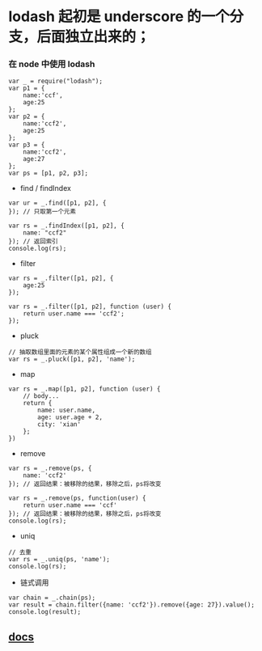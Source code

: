 # lodash 起初是 underscore 的一个分支，后面独立出来的；

### 在 node 中使用 lodash

```
var _ = require("lodash");
var p1 = {
	name:'ccf',
	age:25
};
var p2 = {
	name:'ccf2',
	age:25
};
var p3 = {
	name:'ccf2',
	age:27
};
var ps = [p1, p2, p3];
```

- find / findIndex

```
var ur = _.find([p1, p2], {
}); // 只取第一个元素

var rs = _.findIndex([p1, p2], {
	name: "ccf2"
}); // 返回索引
console.log(rs);
```

- filter

```
var rs = _.filter([p1, p2], {
	age:25
});

var rs = _.filter([p1, p2], function (user) {
	return user.name === 'ccf2';
});
```

- pluck

```
// 抽取数组里面的元素的某个属性组成一个新的数组
var rs = _.pluck([p1, p2], 'name');
```

- map

```
var rs = _.map([p1, p2], function (user) {
	// body...
	return {
		name: user.name,
		age: user.age + 2,
		city: 'xian'
	};
})
```

- remove

```
var rs = _.remove(ps, {
	name: 'ccf2'
}); // 返回结果：被移除的结果，移除之后，ps将改变

var rs = _.remove(ps, function(user) {
	return user.name === 'ccf'
}); // 返回结果：被移除的结果，移除之后，ps将改变
console.log(rs);
```

- uniq

```
// 去重
var rs = _.uniq(ps, 'name');
console.log(rs);
```

- 链式调用

```
var chain = _.chain(ps);
var result = chain.filter({name: 'ccf2'}).remove({age: 27}).value();
console.log(result);
```

## [docs](http://lodashjs.com/docs/)

